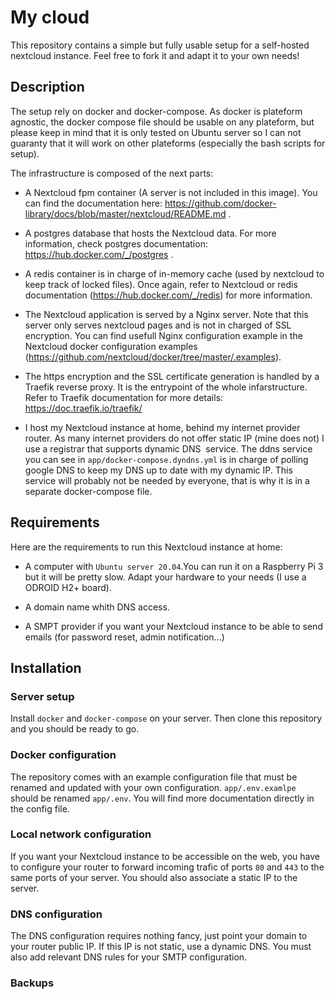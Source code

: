 # My cloud

This repository contains a simple but fully usable
setup for a self-hosted nextcloud instance. Feel
free to fork it and adapt it to your own needs!

## Description

The setup rely on docker and docker-compose. As docker
is plateform agnostic, the docker compose file should
be usable on any plateform, but please keep in mind 
that it is only tested on Ubuntu server so I can not
guaranty that it will work on other plateforms (especially
the bash scripts for setup).

The infrastructure is composed of the next parts:

- A Nextcloud fpm container (A server is not included in 
this image). You can find the documentation here:
https://github.com/docker-library/docs/blob/master/nextcloud/README.md .

-  A postgres database that hosts the Nextcloud data. For more
information, check postgres documentation:
https://hub.docker.com/_/postgres .

- A redis container is in charge of in-memory cache 
(used by nextcloud to keep track of locked files). Once 
again, refer to Nextcloud or redis documentation 
(https://hub.docker.com/_/redis) for more information. 

- The Nextcloud application is served by a Nginx
server. Note that this server only serves nextcloud
pages and is not in charged of SSL encryption. You
can find usefull Nginx configuration example in the
Nextcloud docker configuration examples
(https://github.com/nextcloud/docker/tree/master/.examples).

- The https encryption and the SSL certificate generation 
is handled by a Traefik reverse proxy. It is the entrypoint 
of the whole infarstructure. Refer to Traefik documentation
for more details: https://doc.traefik.io/traefik/

- I host my Nextcloud instance at home, behind my internet provider
router. As many internet providers do not offer static IP 
(mine does not) I use a registrar that supports dynamic DNS 
service. The ddns service you can see in `app/docker-compose.dyndns.yml`
is in charge of polling google DNS to keep my DNS up to date with my
dynamic IP.  This service will probably not be needed by everyone,
that is why it is in a separate docker-compose file.

## Requirements

Here are the requirements to run this Nextcloud instance at home:

- A computer with `Ubuntu server 20.04`.You can run it on a 
Raspberry Pi 3 but it will be pretty slow. Adapt your hardware
to your needs (I use a ODROID H2+ board).

- A domain name whith DNS access.

- A SMPT provider if you want your Nextcloud instance to be able
to send emails (for password reset, admin notification...)

## Installation

### Server setup

Install `docker` and `docker-compose` on your server. Then clone
this repository and you should be ready to go.

### Docker configuration

The repository comes with an example configuration file that
must be renamed and updated with your own configuration.
`app/.env.examlpe` should be renamed `app/.env`.
You will find more documentation directly in the  config file.

### Local network configuration

If you want your Nextcloud instance to be accessible on the 
web, you have to configure your router to forward incoming trafic
of ports `80` and `443` to the same ports of your server. You should
also associate a static IP to the server.

### DNS configuration

The DNS configuration requires nothing fancy, just point your domain
to your router public IP. If this IP is not static, use a dynamic DNS.
You must also add relevant DNS rules for your SMTP configuration.

### Backups
